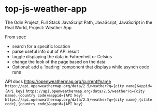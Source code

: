 # top-js-weather-app
The Odin Project, Full Stack JavaScript Path, JavaScript, JavaScript in the Real World, Project: Weather App

From spec
- search for a specific location
- parse useful info out of API result
- toggle displaying the data in Fahrenheit or Celsius
- change the look of the page based on the data
- Optional: add a ‘loading’ component that displays while asynch code runs


API docs
https://openweathermap.org/current#name
`https://api.openweathermap.org/data/2.5/weather?q={city name}&appid={API key}`
`https://api.openweathermap.org/data/2.5/weather?q={city name},{country code}&appid={API key}`
`https://api.openweathermap.org/data/2.5/weather?q={city name},{state code},{country code}&appid={API key}`
